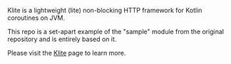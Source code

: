 Klite is a lightweight (lite) non-blocking HTTP framework for Kotlin coroutines on JVM.

This repo is a set-apart example of the "sample" module from the original repository and is entirely based on it.

Please visit the [Klite](https://github.com/codeborne/klite) page to learn more.
